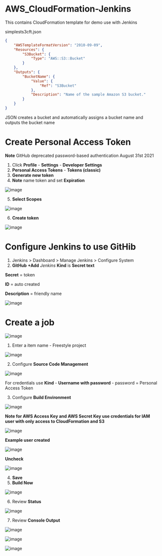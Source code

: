 # AWS_CloudFormation-Jenkins

This contains CloudFormation template for demo use with Jenkins

simplests3cft.json

```JSON
{
    "AWSTemplateFormatVersion": "2010-09-09",
    "Resources": {
        "S3Bucket": {
            "Type": "AWS::S3::Bucket"
        }
    },
    "Outputs": {
        "BucketName": {
            "Value": {
                "Ref": "S3Bucket"
            },
            "Description": "Name of the sample Amazon S3 bucket."
        }
    }
}
```

JSON creates a bucket and automatically assigns a bucket name and outputs the bucket name

# Create Personal Access Token

**Note** GitHub deprecated password-based authentication August 31st 2021

1. Click **Profile** - **Settings** - **Developer Settings**
2. **Personal Access Tokens** - **Tokens (classic)**
3. **Generate new token**
4. **Note** name token and set **Expiration**

![image](https://user-images.githubusercontent.com/91480603/217093506-b573e8d9-4a3c-44b9-9ec0-9aa801f9f46e.png)

5. **Select Scopes**

![image](https://user-images.githubusercontent.com/91480603/217093812-d9af8580-da38-40cf-8b43-f1ec1837c67b.png)

6. **Create token**

![image](https://user-images.githubusercontent.com/91480603/217094152-c6de5eaf-ffab-490b-b960-8b9d300d1321.png)

# Configure Jenkins to use GitHib

1. Jenkins > Dashboard > Manage Jenkins > Configure System
2. **GitHub** **+Add** *Jenkins* **Kind** is **Secret text** 

**Secret** = token

**ID** = auto created

**Description** = friendly name 

![image](https://user-images.githubusercontent.com/91480603/217095533-49f34318-6053-4d7b-a76f-b5ec34b6656e.png)

# Create a job

![image](https://user-images.githubusercontent.com/91480603/217096661-49b97516-4ece-4ba0-ae38-643b8cb01e1f.png)

1. Enter a item name - Freestyle project

![image](https://user-images.githubusercontent.com/91480603/217096804-c357329e-62de-4d9e-96e6-7fa1a612ec8c.png)

2. Configure **Source Code Management**

![image](https://user-images.githubusercontent.com/91480603/217097167-90aa8284-7d11-4eff-8567-be60433d37c2.png)

For credentials use **Kind** - **Username with password** - password = Personal Access Token

3. Configure **Build Environment**

![image](https://user-images.githubusercontent.com/91480603/217098363-fd0725db-544c-46c3-9ed7-235ff4a378bb.png)

**Note for AWS Access Key and AWS Secret Key use credentials for IAM user with only access to CloudFormation and S3**

![image](https://user-images.githubusercontent.com/91480603/217098496-0973a610-d14f-47b1-be90-3fbdbf7d24bb.png)

**Example user created**

![image](https://user-images.githubusercontent.com/91480603/217098834-0e18d189-6d05-4ce5-819b-b4377f0e5f50.png)

**Uncheck** 

![image](https://user-images.githubusercontent.com/91480603/217099113-848b3f6e-44e0-46de-ab90-ae00dcd2c75d.png)

4. **Save**
5. **Build Now**

![image](https://user-images.githubusercontent.com/91480603/217099288-420bae4e-7fa3-4066-aa73-2506721bd58d.png)

6. Review **Status**

![image](https://user-images.githubusercontent.com/91480603/217099734-a6961553-ca88-4d97-8f2a-f50b750da66d.png)

7. Review **Console Output**

![image](https://user-images.githubusercontent.com/91480603/217099508-59533aa2-ec1d-4c91-b4dc-e2a57fd6c821.png)

![image](https://user-images.githubusercontent.com/91480603/217099971-46e9882c-e253-4bab-9689-5fc76dcf472d.png)

![image](https://user-images.githubusercontent.com/91480603/217100200-928b0c46-76f3-4978-904f-78823a6fd968.png)






